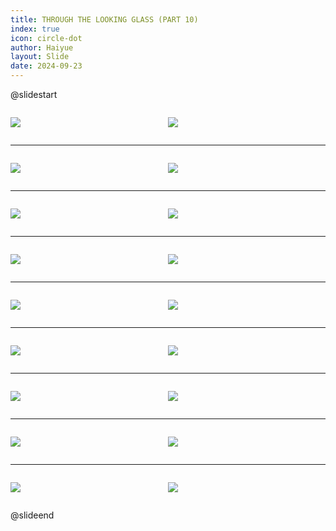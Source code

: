 ```yaml
---
title: THROUGH THE LOOKING GLASS (PART 10)
index: true
icon: circle-dot
author: Haiyue
layout: Slide
date: 2024-09-23
---
```

 
@slidestart

<div style="display:flex">
<div style="flex:1">

![](/reading/english/Level-Y/THROUGH%20THE%20LOOKING%20GLASS%20(PART%2010)/001.webp)
</div>
<div style="flex:1">

![](/reading/english/Level-Y/THROUGH%20THE%20LOOKING%20GLASS%20(PART%2010)/002.webp)
</div>
</div>

---

<div style="display:flex">
<div style="flex:1">

![](/reading/english/Level-Y/THROUGH%20THE%20LOOKING%20GLASS%20(PART%2010)/003.webp)
</div>
<div style="flex:1">

![](/reading/english/Level-Y/THROUGH%20THE%20LOOKING%20GLASS%20(PART%2010)/004.webp)
</div>
</div>

---

<div style="display:flex">
<div style="flex:1">

![](/reading/english/Level-Y/THROUGH%20THE%20LOOKING%20GLASS%20(PART%2010)/005.webp)
</div>
<div style="flex:1">

![](/reading/english/Level-Y/THROUGH%20THE%20LOOKING%20GLASS%20(PART%2010)/006.webp)
</div>
</div>

---

<div style="display:flex">
<div style="flex:1">

![](/reading/english/Level-Y/THROUGH%20THE%20LOOKING%20GLASS%20(PART%2010)/007.webp)
</div>
<div style="flex:1">

![](/reading/english/Level-Y/THROUGH%20THE%20LOOKING%20GLASS%20(PART%2010)/008.webp)
</div>
</div>

---

<div style="display:flex">
<div style="flex:1">

![](/reading/english/Level-Y/THROUGH%20THE%20LOOKING%20GLASS%20(PART%2010)/009.webp)
</div>
<div style="flex:1">

![](/reading/english/Level-Y/THROUGH%20THE%20LOOKING%20GLASS%20(PART%2010)/010.webp)
</div>
</div>

---

<div style="display:flex">
<div style="flex:1">

![](/reading/english/Level-Y/THROUGH%20THE%20LOOKING%20GLASS%20(PART%2010)/011.webp)
</div>
<div style="flex:1">

![](/reading/english/Level-Y/THROUGH%20THE%20LOOKING%20GLASS%20(PART%2010)/012.webp)
</div>
</div>

---

<div style="display:flex">
<div style="flex:1">

![](/reading/english/Level-Y/THROUGH%20THE%20LOOKING%20GLASS%20(PART%2010)/013.webp)
</div>
<div style="flex:1">

![](/reading/english/Level-Y/THROUGH%20THE%20LOOKING%20GLASS%20(PART%2010)/014.webp)
</div>
</div>

---

<div style="display:flex">
<div style="flex:1">

![](/reading/english/Level-Y/THROUGH%20THE%20LOOKING%20GLASS%20(PART%2010)/015.webp)
</div>
<div style="flex:1">

![](/reading/english/Level-Y/THROUGH%20THE%20LOOKING%20GLASS%20(PART%2010)/016.webp)
</div>
</div>

---

<div style="display:flex">
<div style="flex:1">

![](/reading/english/Level-Y/THROUGH%20THE%20LOOKING%20GLASS%20(PART%2010)/017.webp)
</div>
<div style="flex:1">

![](/reading/english/Level-Y/THROUGH%20THE%20LOOKING%20GLASS%20(PART%2010)/018.webp)
</div>
</div>

@slideend